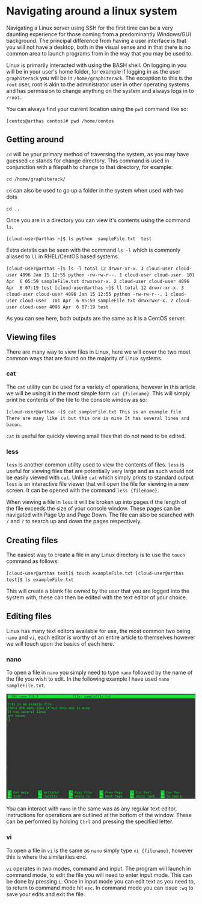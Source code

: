 # Navigating around a linux system

Navigating a Linux server using SSH for the first time can be a very daunting experience for those coming from a predominantly Windows/GUI background. The principal
difference from having a user interface is that you will not have a desktop, both in the visual sense and in that there is no common area to launch programs from in the way
that you may be used to.

Linux is primarily interacted with using the BASH shell. On logging in you will be in your user's home folder, for example if logging in as the user `graphiterack` you will
be in `/home/graphiterack`. The exception to this is the `root` user, root is akin to the administrator user in other operating systems and has permission to change
anything on the system and always logs in to `/root`.


You can always find your current location using the `pwd` command like so:

``
    [centos@arthas centos]# pwd
    /home/centos
``



## Getting around


`cd` will be your primary method of traversing the system, as you may have guessed `cd` stands for change directory. This command is used in conjunction with a filepath
to change to that directory, for example:

``
  cd /home/graphiterack/
``

`cd` can also be used to go up a folder in the system when used with two dots

``
  cd ..
``

Once you are in a directory you can view it's contents using the command `ls`.

``
    [cloud-user@arthas ~]$ ls
    python  sampleFile.txt  test
``

Extra details can be seen with the command `ls -l` which is commonly aliased to `ll` in RHEL/CentOS based systems.

``
     [cloud-user@arthas ~]$ ls -l
     total 12
     drwxr-xr-x. 3 cloud-user cloud-user 4096 Jan 15 12:55 python
     -rw-rw-r--. 1 cloud-user cloud-user  101 Apr  6 05:59 sampleFile.txt
     drwxrwxr-x. 2 cloud-user cloud-user 4096 Apr  6 07:19 test
     [cloud-user@arthas ~]$ ll
     total 12
     drwxr-xr-x. 3 cloud-user cloud-user 4096 Jan 15 12:55 python
     -rw-rw-r--. 1 cloud-user cloud-user  101 Apr  6 05:59 sampleFile.txt
     drwxrwxr-x. 2 cloud-user cloud-user 4096 Apr  6 07:19 test
``

As you can see here, both outputs are the same as it is a CentOS server.

## Viewing files


There are many way to view files in Linux, here we will cover the two most common ways that are found on the majority of Linux systems.

### cat


The `cat` utility can be used for a variety of operations, however in this article we will be using it in the most simple form `cat {filename}`. This will simply print
he contents of the file to the console window as so:

``
    [cloud-user@arthas ~]$ cat sampleFile.txt
    This is an example file
    There are many like it but this one is mine
    It has several lines
    and bacon.
``

`cat` is useful for quickly viewing small files that do not need to be edited.

### less


`less` is another common utility used to view the contents of files. `less` is useful for viewing files that are potentially very large and as such would not be easily
viewed with `cat`. Unlike `cat` which simply prints to standard output `less` is an interactive file viewer that will open the file for viewing in a new screen.
It can be opened with the command `less {filename}`.

When viewing a file in `less` it will be broken up into pages if the length of the file exceeds the size of your console window. These pages can be navigated with Page Up
and Page Down. The file can also be searched with `/` and `?` to search up and down the pages respectively.

## Creating files

The easiest way to create a file in any Linux directory is to use the `touch` command as follows:

``
    [cloud-user@arthas test]$ touch exampleFile.txt
    [cloud-user@arthas test]$ ls
    exampleFile.txt
``

This will create a blank file owned by the user that you are logged into the system with, these can then be edited with the text editor of your choice.

## Editing files


Linux has many text editors available for use, the most common two being `nano` and `vi`, each editor is worthy of an entire article to themselves however we will touch
upon the basics of each here.

### nano


To open a file in `nano` you simply need to type `nano` followed by the name of the file you wish to edit. In the following example I have used `nano sampleFile.txt`.

![nano](nano1.png)

You can interact with `nano` in the same was as any regular text editor, instructions for operations are outlined at the bottom of the window. These can be performed by
holding `Ctrl` and pressing the specified letter.

### vi


To open a file in `vi` is the same as `nano` simply type `vi {filename}`, however this is where the similarities end.

`vi` operates in two modes, command and input. The program will launch in command mode, to edit the file you will need to enter input mode. This can be done by pressing
`i`. Once in input mode you can edit text as you need to, to return to command mode hit `esc`. In command mode you can issue `:wq` to save your edits and exit the file.
